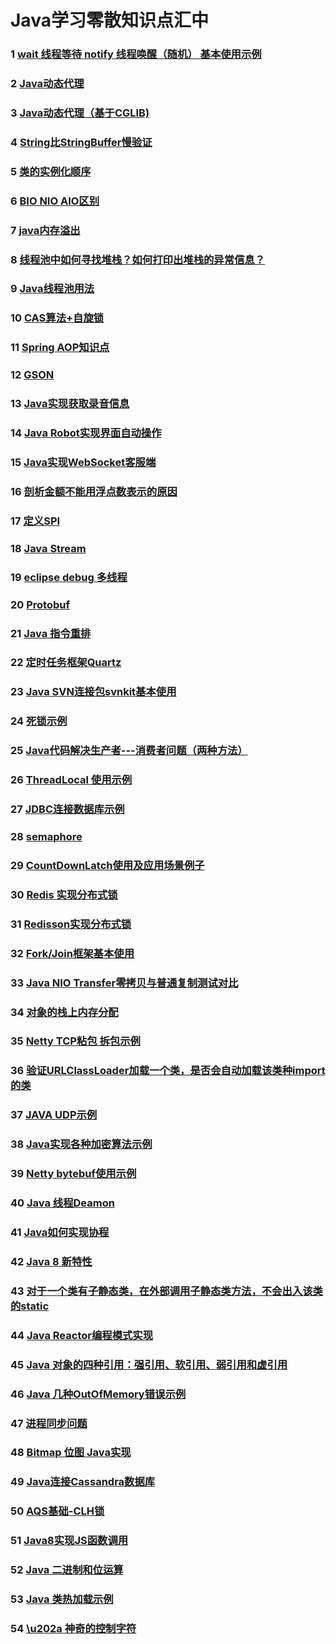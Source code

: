 # Java学习零散知识点汇中

### 1 [wait 线程等待 notify 线程唤醒（随机） 基本使用示例](src\main\java\com\laz\knowledge\one\README.md)
### 2 [Java动态代理](src\main\java\com\laz\knowledge\two\README.md)
###	3 [Java动态代理（基于CGLIB)](src\main\java\com\laz\knowledge\three\README.md)
### 4 [String比StringBuffer慢验证 ](src\main\java\com\laz\knowledge\four\README.md)
### 5 [类的实例化顺序](src\main\java\com\laz\knowledge\five\README.md)
### 6 [BIO NIO AIO区别](src\main\java\com\laz\knowledge\six\README.md)
### 7 [java内存溢出](src\main\java\com\laz\knowledge\seven\README.md)
### 8 [线程池中如何寻找堆栈？如何打印出堆栈的异常信息？](src\main\java\com\laz\knowledge\eight\README.md)
### 9 [Java线程池用法](src\main\java\com\laz\knowledge\nine\README.md)
### 10 [CAS算法+自旋锁](src\main\java\com\laz\knowledge\ten\README.md)
### 11 [Spring AOP知识点](src\main\java\com\laz\knowledge\eleven\README.md)
### 12 [GSON](src\main\java\com\laz\knowledge\twelve\README.md)
### 13 [Java实现获取录音信息](src\main\java\com\laz\knowledge\thirteen\README.md)
### 14 [Java Robot实现界面自动操作](src\main\java\com\laz\knowledge\fourteen\README.md)
### 15 [Java实现WebSocket客服端](src\main\java\com\laz\knowledge\fifteen\README.md)
### 16 [剖析金额不能用浮点数表示的原因](src\main\java\com\laz\knowledge\sixteen\README.md)
### 17 [定义SPI](src\main\java\com\laz\knowledge\seventeen\README.md)
### 18 [Java Stream](src\main\java\com\laz\knowledge\eighteen\README.md)
### 19 [eclipse debug 多线程](src\main\java\com\laz\knowledge\nineteen\README.md)
### 20 [Protobuf](src\main\java\com\laz\knowledge\twenty\README.md)
### 21 [Java 指令重排](src\main\java\com\laz\knowledge\twentyone\README.md)
### 22 [定时任务框架Quartz](src\main\java\com\laz\knowledge\twentytwo\README.md)
### 23 [Java SVN连接包svnkit基本使用](src\main\java\com\laz\knowledge\twentythree\README.md)
### 24 [死锁示例](src\main\java\com\laz\knowledge\twentyfour\README.md)
### 25 [Java代码解决生产者---消费者问题（两种方法）](src\main\java\com\laz\knowledge\twentyfive\README.md)
### 26 [ThreadLocal 使用示例](src\main\java\com\laz\knowledge\twentysix\README.md)
### 27 [JDBC连接数据库示例](src\main\java\com\laz\knowledge\twentyseven\README.md)
### 28 [semaphore](src\main\java\com\laz\knowledge\twentyeight\README.md)
### 29 [CountDownLatch使用及应用场景例子](src\main\java\com\laz\knowledge\twentynine\README.md)
### 30 [Redis 实现分布式锁](src\main\java\com\laz\knowledge\thirty\README.md)
### 31 [Redisson实现分布式锁](src\main\java\com\laz\knowledge\thirtyone\README.md)
### 32 [Fork/Join框架基本使用](src\main\java\com\laz\knowledge\thirtytwo\README.md)
### 33 [Java NIO Transfer零拷贝与普通复制测试对比](src\main\java\com\laz\knowledge\thirtythree\README.md)
### 34 [对象的栈上内存分配](src\main\java\com\laz\knowledge\thirtyfour\README.md)
### 35 [Netty TCP粘包 拆包示例](src\main\java\com\laz\knowledge\thirtyfive\README.md)
### 36 [验证URLClassLoader加载一个类，是否会自动加载该类种import的类](src\main\java\com\laz\knowledge\thirtysix\README.md)
### 37 [JAVA UDP示例](src\main\java\com\laz\knowledge\thirtyseven\README.md)
### 38 [Java实现各种加密算法示例](src\main\java\com\laz\knowledge\thirtyeight\README.md)
### 39 [Netty bytebuf使用示例](src\main\java\com\laz\knowledge\thirtynine\README.md)
### 40 [Java 线程Deamon](src\main\java\com\laz\knowledge\forty\README.md)
### 41 [Java如何实现协程](src\main\java\com\laz\knowledge\fortyone\README.md)
### 42 [Java 8 新特性](src\main\java\com\laz\knowledge\fortytwo\README.md)
### 43 [对于一个类有子静态类，在外部调用子静态类方法，不会出入该类的static](src\main\java\com\laz\knowledge\fortythree\README.md)
### 44 [Java Reactor编程模式实现](src\main\java\com\laz\knowledge\fortyfour\README.md)
### 45 [Java 对象的四种引用：强引用、软引用、弱引用和虚引用](src\main\java\com\laz\knowledge\fortyfive\README.md)
### 46 [Java 几种OutOfMemory错误示例](src\main\java\com\laz\knowledge\fortysix\README.md)
### 47 [进程同步问题](src\main\java\com\laz\knowledge\fortyseven\README.md)
### 48 [Bitmap 位图 Java实现](src\main\java\com\laz\knowledge\fortyeight\README.md)
### 49 [Java连接Cassandra数据库](src\main\java\com\laz\knowledge\fortyeight\README.md)
### 50 [AQS基础-CLH锁](src\main\java\com\laz\knowledge\fortyeight\README.md)
### 51 [Java8实现JS函数调用](src\main\java\com\laz\knowledge\fiftyone\README.md)
### 52 [Java 二进制和位运算](src\main\java\com\laz\knowledge\fiftytwo\README.md)
### 53 [Java 类热加载示例](src\main\java\com\laz\knowledge\fiftythree\README.md)
### 54 [\u202a 神奇的控制字符](src\main\java\com\laz\knowledge\fiftyfour\README.md)